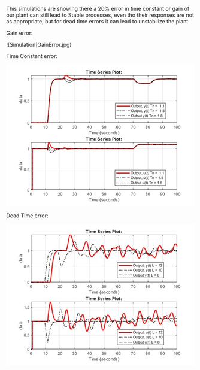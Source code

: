 This simulations are showing there a 20% error in time constant or gain of our plant can still lead to Stable processes, even tho their responses are not as appropriate, but for dead time errors it can lead to unstabilize the plant

Gain error:

![Simulation]GainError.jpg)

Time Constant error:

![Simulation](TimeConstantError.jpg)

Dead Time error:

![Simulation](DeadTimeError.jpg)
